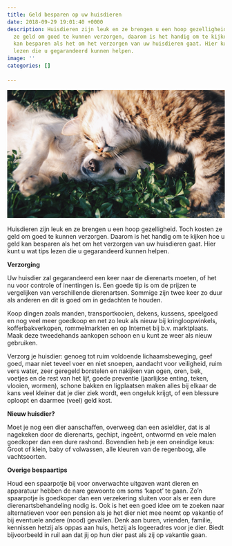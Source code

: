 ```yaml
---
title: Geld besparen op uw huisdieren
date: 2018-09-29 19:01:40 +0000
description: Huisdieren zijn leuk en ze brengen u een hoop gezelligheid, toch kosten
  ze geld om goed te kunnen verzorgen, daarom is het handig om te kijken hoe u geld
  kan besparen als het om het verzorgen van uw huisdieren gaat. Hier kunt u wat tips
  lezen die u gegarandeerd kunnen helpen.
image: ''
categories: []

---
```

![](/uploads/animal-cat-cute-46024.jpg)

Huisdieren zijn leuk en ze brengen u een hoop gezelligheid. Toch kosten ze geld om goed te kunnen verzorgen. Daarom is het handig om te kijken hoe u geld kan besparen als het om het verzorgen van uw huisdieren gaat. Hier kunt u wat tips lezen die u gegarandeerd kunnen helpen.

**Verzorging**

Uw huisdier zal gegarandeerd een keer naar de dierenarts moeten, of het nu voor controle of inentingen is. Een goede tip is om de prijzen te vergelijken van verschillende dierenartsen. Sommige zijn twee keer zo duur als anderen en dit is goed om in gedachten te houden.

Koop dingen zoals manden, transportkooien, dekens, kussens, speelgoed en nog veel meer goedkoop en net zo leuk als nieuw bij kringloopwinkels, kofferbakverkopen, rommelmarkten en op Internet bij b.v. marktplaats. Maak deze tweedehands aankopen schoon en u kunt ze weer als nieuw gebruiken.

Verzorg je huisdier: genoeg tot ruim voldoende lichaamsbeweging, geef goed, maar niet teveel voer en niet snoepen, aandacht voor veiligheid, ruim vers water, zeer geregeld borstelen en nakijken van ogen, oren, bek, voetjes en de rest van het lijf, goede preventie (jaarlijkse enting, teken, vlooien, wormen), schone bakken en ligplaatsen maken alles bij elkaar de kans veel kleiner dat je dier ziek wordt, een ongeluk krijgt, of een blessure oploopt en daarmee (veel) geld kost.

**Nieuw huisdier?**

Moet je nog een dier aanschaffen, overweeg dan een asieldier, dat is al nagekeken door de dierenarts, gechipt, ingeënt, ontwormd en vele malen goedkoper dan een dure rashond. Bovendien heb je een oneindige keus: Groot of klein, baby of volwassen, alle kleuren van de regenboog, alle vachtsoorten.

**Overige bespaartips**

Houd een spaarpotje bij voor onverwachte uitgaven want dieren en apparatuur hebben de nare gewoonte om soms ‘kapot’ te gaan. Zo’n spaarpotje is goedkoper dan een verzekering sluiten voor als er een dure dierenartsbehandeling nodig is. Ook is het een goed idee om te zoeken naar alternatieven voor een pension als je het dier niet mee neemt op vakantie of bij eventuele andere (nood) gevallen. Denk aan buren, vrienden, familie, kennissen hetzij als oppas aan huis, hetzij als logeeradres voor je dier. Biedt bijvoorbeeld in ruil aan dat jij op hun dier past als zij op vakantie gaan.